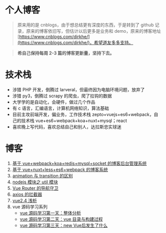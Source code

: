 # 个人博客

> 原来用的是 cnblogs，由于想总结更有深度的东西，于是转到了 github 记录，原来的博客依旧写，但估计以后更多是业务和 demo，原来的博客地址[https://www.cnblogs.com/dirkhe/](https://www.cnblogs.com/dirkhe/)，希望道友多多支持。

> **希自己保持每周 2-3 篇的博客更新量，坚持下去。**

# 技术栈

- 涉猎 PHP 开发，倒腾过 larveral，但最终因为电脑环境问题，放弃了
- 涉猎 py3，倒腾过 scrapy 的爬虫，爬了拉钩的数据
- 大学学的是自动化，会硬件，做过几个作品
- 有 c 语言，汇编语言，计算机网络知识，算法基础
- 目前主攻前端开发，偏业务，工作技术栈 zepto+vuejs+es6+webpack，自己的技术栈 vue+es6+webpack+koa+nuxt+mysql；react
- 喜欢晚上写代码，喜欢总结自己和别人，达拉斯忠实球迷

# 博客

1. [基于 vue+webpack+koa+redis+mysql+socket 的博客后台管理系统](https://github.com/dirkhe1051931999/hjBlog/tree/master/blog-management)
2. [基于 vue+nuxt+less+es6+webpack 的博客系统](https://github.com/dirkhe1051931999/hjBlog/tree/master/blog-vueBlog)
3. [animation 与 transition 的区别](https://github.com/dirkhe1051931999/hjBlog/tree/master/blog-css/lessons/01.md)
4. [nodejs 模块之 util 模块](https://github.com/dirkhe1051931999/hjBlog/tree/master/blog-node/lessons/01.md)
5. [Vue Router 的导航守卫](https://github.com/dirkhe1051931999/hjBlog/tree/master/blog-vue/lessons/01.md)
6. [axios 的拦截器](https://github.com/dirkhe1051931999/hjBlog/tree/master/blog-http/lessons/01.md)
7. [vue2.4 浅析](https://github.com/dirkhe1051931999/hjBlog/tree/master/blog-vue/lessons/02.md)
8. vue 源码学习系列
   - [vue 源码学习第一天：整体分析](https://github.com/dirkhe1051931999/hjBlog/tree/master/blog-vue-sourcecode-study/lessons/01.md)
   - [vue 源码学习第二天：vue 目录与构建过程](https://github.com/dirkhe1051931999/hjBlog/tree/master/blog-vue-sourcecode-study/lessons/02.md)
   - [vue 源码学习第三天：new Vue后发生了什么](https://github.com/dirkhe1051931999/hjBlog/tree/master/blog-vue-sourcecode-study/lessons/03.md)
